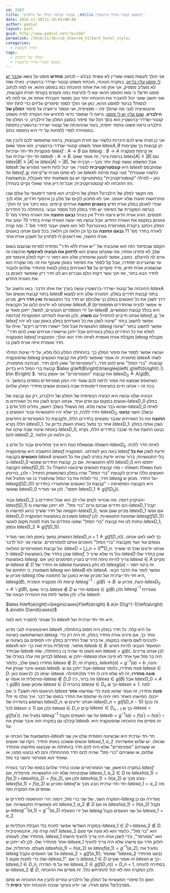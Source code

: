 ```yaml
---
id: 3387
title: 'משפט קנטור-שרדר-ברנשטיין &#8211; ועכשיו בגרסת המלון של הילברט!'
date: 2016-11-30T11:19:03+00:00
author: gadial
layout: post
guid: http://www.gadial.net/?p=3387
permalink: /2016/11/30/csb_theorem_hilbert_hotel_style/
categories:
  - תורת הקבוצות
tags:
  - המלון של הילברט
  - משפט קנטור-שרדר-ברנשטיין
---
```

אני הולך לעשות משהו שעדיין לא עשיתי בבלוג &#8211; לכתוב **מחדש** פוסט על נושא ש[כבר יש לי פוסט עליו בדיוק](http://www.gadial.net/2012/01/21/cantor_schroeder-_bernstein_theorem/); במקרה הנוכחי, הוכחת משפט קנטור-שרדר-ברנשטיין. כאילו שזה לא מעליב מספיק, אני אתן פה את אותה ההוכחה כמו בפוסט ההוא. אז למה לכתוב פוסט חדש? כי מאז הפוסט ההוא יצא לי להרצות כמה פעמים בקורסי תורת הקבוצות, ואני חושב שאני יכול להעביר את ההוכחה יותר טוב מאשר העברתי אותה אז, אז למה לא לנסות? בניגוד לפוסט ההוא, כאן אני הולך לספר סיפורים עליזים כדי לתת יותר אינטואיציה לגבי מה שהולך פה &#8211; ספציפית, אני אספר וריאציה על סיפור **המלון של הילברט**, [שגם עליו יש לי פוסט](http://www.gadial.net/2010/11/08/hilberts_hotel/). נראה לי שמאוד כדאי להדגיש את הנקודה לפיה משפט קנטור-שרדר-ברנשטיין הוא בסך הכל עוד סיפור בסגנון המלון של הילברט, כי המלון של הילברט נראה פשוט ונחמד יחסית, בעוד שההוכחה של קנטור-שרדר-ברנשטיין נתפסת כמפחידה למדי (לפחות על ידי היא נתפסה ככזו).

אני כן מניח שיש לכם היכרות כלשהי עם תורת הקבוצות, ברמה שתאפשר לכם להבין מה אומר משפט קנטור-שרדר-ברנשטיין: הוא אומר שאם $latex A,B$ הן קבוצות כך שקיימות פונקציות חד-חד-ערכיות $latex f:A\to B$ וגם $latex g:B\to A$ אז קיימת פונקציה חד-חד-ערכית ועל $latex h:A\to B$. בניסוח ציורי, זה אומר שאם $latex \left|A\right|\le\left|B\right|$ וגם $latex \left|B\right|\le\left|A\right|$ אז $latex \left|A\right|=\left|B\right|$. אבל המשפט עושה קצת יותר מכך &#8211; הבנייה של $latex h$ היא **קונסטרוקטיבית** לגמרי: אני יכול לתת תיאור מפורש של $latex h$ שמתבסס על $latex f,g$; אני לא סתם מוכיח ש"קיימת $latex h$ כלשהי שעובדת" (אני קצת מרמה כאן &#8211; למילה "קונסטרוקטיבית" במתמטיקה יש גם משמעות יותר מוגבלת, ובמשמעות הזו ההוכחה לא קונסטרוקטיבית; אבל זה דיון אחר שאולי נקיים בעתיד).

מה הקשר למלון של הילברט? המלון של הילברט הוא סיפור דיסטופי על עולם שבו מתרחשות זוועות שלא יאומנו. ואני לא מתכוון לקיום של מלון בן אינסוף חדרים, אלא לכך שכדי לאכסן במלון אורח חדש **בועטים החוצה** אורחים קיימים. בואו ניזכר איך זה הולך: בגרסה המקורית של הסיפור יש חדר במלון לכל מספר טבעי. בהתחלה כל החדרים תפוסים. הגיע אורח חדש ורוצה חדר? אין בעיה! **נבעט החוצה** את האורח מחדר מס' 0 ונאכסן במקומו את האורח החדש. אבל עכשיו מה יעשה האורח שהיה בחדר 0? יעזוב את המלון ויכתוב ביקורת ממורמרת באינטרנט? לא! הוא פשוט יעבור לחדר מס' 1. ומה קורה לאורח בחדר מס' 1? **נבעט החוצה** גם כן! וכן הלאה וכן הלאה; בכל פעם אנחנו בועטים אורח החוצה, ואז דואגים לו לפתרון על חשבון אורח אחר.

הקסם שבסיפור הזה הוא שהבעיה של "יש אורח ללא חדר" נפתרת למרות שבעצם בשום שלב לא פתרנו אותה; מה שאנחנו עושים הוא **לדחוק את הבעיה לאינסוף** ואיכשהו זה גורם לה להיעלם. כמובן, אפשר לטעון שהפתרון שלנו הוא רמאי כי ייקח למלון אינסוף זמן עד שהעניינים יסתדרו, אבל קל לספר את הסיפור באופן שעוקף את זה: מה שקורה הוא שכשמגיע אורח חדש, מייד פוקדים על **כל** האורחים במלון לצאת מהחדר שלהם ולעבור לחדר הבא בתור, ואז תוך עשר דקות כולם עוברים ויש לנו חדר ריק שאפשר לאכסן בו את האורח החדש.

ההוכחה של קנטור-שרדר-ברנשטיין עושה בערך את אותו הדבר. בואו נחשוב על $latex A$ בתור קבוצת אנשים ועל $latex B$ בתור קבוצת חדרים במלון. המטרה שלנו היא למצוא דרך לשכן את כל האנשים במלון כך שלכולם יש חדר בלי התנגשויות **ואין חדר ריק**. מכיוון שאנחנו לא יודעים כלום על הקבוצות $latex A,B$ (אי אפשר להניח שהחדרים ממסופרים על ידי המספרים הטבעיים, למשל; ייתכן מאוד ש-$latex B$ היא בכלל קבוצת הממשיים, וכדומה) אנחנו חייבים להתחיל עם **משהו**, ולכן מגיעות לעזרתנו הפונקציות $latex f,g$. על $latex f$ אפשר לחשוב בתור "שיטה לשכן את כל האורחים במלון באופן שבו לא יהיו התנגשויות אבל אולי יישארו חדרים ריקים" ואילו על $latex g$ אפשר לחשוב בתור "שיטה למלא את כל החדרים במלון באורחים אבל ייתכן שיישארו אורחים שאין להם חדר". הפונקציה $latex f$ מקבלת אורח ואומרת לאיזה חדר הוא הולך; הפונקציה $latex g$ מקבלת חדר ואומרת איזה אורח לשכן בו.

ועכשיו אפשר לספר את סיפור המלון כך: בהתחלה המלון כולו מלא, על ידי שיטת המילוי שהפונקציה $latex g$ מתארת. זה אומר שאפשר לחלק את קבוצת האנשים $latex A$ לשתי קבוצות: "ברי המזל" שיש להם חדר, ו"הממורמרים" שאין להם חדר. מבחינה מתמטית, קבוצת ברי המזל היא בדיוק $latex g\left(B\right)\triangleq\left\{ g\left(b\right)\ |\ b\in B\right\} $. את קבוצת "הממורמרים" אני אסמן בתור $latex D_{0}\triangleq A/g\left(B\right)$, כשהאפס שנמצא פה אמור לרמוז לכם שעוד יהיו המון ממורמרים נוספים בהמשך. כי ככה זה &#8211; אנחנו חיים במציאות דיסטופית שבה בועטים אנשים מחדרי המלון שלהם.

הבעיה שלנו עכשיו היא הבעיה הבסיסית של המלון של הילברט, רק עם קבוצה של אנשים במקום עם אדם אחד. אנחנו רוצים לשכן את כל האורחים מ-$latex D\_{0}$ במלון שהוא כבר עכשיו מלא. מה נעשה? בשלב ראשון, נחליט לכל אדם ב-$latex D\_{0}$ לאיזה חדר ללכת, כך שלא יהיו התנגשויות עבור האנשים ב-$latex D_{0}$; ובשלב השני **נבעט החוצה** את כל האורחים שכבר נמצאים בחדרים הללו, ולקבוצת כל הממורמרים החדשים הללו נקרא $latex D\_{1}$. אחר כך נפעל באותו האופן בדיוק על $latex D\_{1}$: נשכן אותה במלון באותה שיטה שבה שיכנו את $latex D\_{0}$, נבעט החוצה את מי שכבר בחדרים הללו, נקרא להם $latex D\_{2}$, וכן הלאה וכן הלאה.

השאלה שנשאלת כעת היא איך מחליטים עבור כל אדם ב-$latex D_{0}$ לאיזה חדר ללכת. התשובה היא שהפונקציה $latex f$ באה כאן לעזרתנו. הפונקציה $latex f$ יודעת לשכן **את כל האנשים** בקבוצה $latex A$ בלי התנגשויות; ברור שהיא יודעת בפרט לשכן את כל האנשים ב-$latex D\_{0}$ ללא התנגשויות. אם כן, קבוצת החדרים שאנשי $latex D\_{0}$ יתפסו היא הקבוצה $latex f\left(D\_{0}\right)$. כעת נשאלת השאלה &#8211; מהי קבוצת האנשים שייבעטו החוצה? כל האנשים הללו שייכים לקבוצת "ברי המזל" שהיו במלון כשהמשחק התחיל &#8211; ולכן, בהינתן חדר, כדי לגלות את בר המזל שהתגורר בו אני מפעיל את $latex g$ על החדר. מכאן ש-$latex g\left(f\left(D\_{0}\right)\right)$ היא הקבוצה המתאימה &#8211; "קבוצת כל האנשים שהתגוררו בחדרים שאנשי $latex D\_{0}$ תפסו". לכן אני מגדיר $latex D\_{1}\triangleq g\left(f\left(D_{0}\right)\right)$.

עבור $latex D\_{2}$ העיקרון דומה. מה שכדאי לשים אליו לב הוא שכל החדרים ב-$latex f\left(D\_{1}\right)$ הם חדרים שבהם גרים "ברי מזל". לא ייתכן שמישהו מ-$latex D\_{1}$ יקבל הקצאה של חדר ששייך כרגע למישהו מ-$latex D\_{0}$, מכיוון שגם אנשי $latex D\_{1}$ וגם אנשי $latex D\_{0}$ משוכנים באמצעות הפונקציה $latex f$ שמונעת התנגשויות. לכן $latex g\left(f\left(D\_{1}\right)\right)$ נותנת לנו את קבוצת "ברי המזל" שפונו מחדרם על מנת לפנות מקום לאנשי $latex D\_{1}$, ונסמן $latex D\_{2}\triangleq g\left(f\left(D\_{1}\right)\right)$.

המשחק נמשך באופן הזה ואני מגדיר $latex D\_{n+1}\triangleq g\left(f\left(D\_{n}\right)\right)$. כך לאט לאט אנחנו נוגסים עוד ועוד מקבוצת "ברי המזל" והופכים אותם לממורמרים. עכשיו אני יכול לדבר על קבוצת הממורמרים המלאה: $latex D=\bigcup\_{n=0}^{\infty}D\_{n}$. אנחנו יודעים שכל מי ששייך ל-$latex D$ שוכן בחדר שלו באמצעות $latex f$, וכל מי שלא שייך ל-$latex D$ שוכן בחדר שלו באמצעות $latex g$. צריך להיות טיפה זהירים בעניין הסימונים כאן: אם $latex a\in A$ מקיים ש-$latex a\notin D$ אז החדר של $latex a$ לא נתון באמצעות $latex g\left(a\right)$ &#8211; זה ביטוי חסר משמעות, כי התחום של $latex g$ הוא $latex B$ ולא $latex A$. אפשר לומר את הדבר הבא: מכיוון ש-$latex g$ היא חד-חד-ערכית ועל ומכיוון שהיא כמובן על התמונה שלה, $latex g\left(B\right)$, קיימת לה פונקציה הופכית $latex g^{-1}:g\left(B\right)\to B$. כעת, מכיוון ש-$latex D_{0}=A\backslash g\left(B\right)$, ברור שאם $latex a\notin D$ הרי ש-$latex a\in g\left(B\right)$ ולכן $latex g^{-1}$ מוגדרת עליו. לכן אפשר לתת את ההגדרה הבאה של $latex h$:

$latex h\left(a\right)=\begin{cases}f\left(a\right) & a\in D\\g^{-1}\left(a\right) & a\notin D\end{cases}$

כל שנותר להסביר הוא למה $latex h$ היא חד-חד-ערכית ועל.

האינטואיציה לגבי מדוע $latex h$ על היא קלה: כל חדר במלון היה תפוס בהתחלה, כשהשתמשנו בשיטה $latex g$. אחר כך, אם פינינו אורח מחדר במלון, זה היה רק כדי להכניס לשם מישהו במקומו, אז ברור שכל החדרים במלון יהיו תפוסים גם בשיטה ש-$latex h$ מתאר. פורמלית נוכיח זאת כך: יהא $latex b\in B$. המועמד הטבעי להיות האיש שבחדר $latex b$ הוא פשוט מי שהיה בו בהתחלה, שזה $latex a=g\left(b\right)$. לכן אנחנו צריכים לבדוק מה עלה בגורלו של $latex a$. ייתכן ש-$latex a$ היה בר מזל ואף אחד לא פינה אותו מחדרו בשום שלב, כלומר $latex a\notin D$; במקרה זה, $latex h\left(a\right)=g^{-1}\left(a\right)=b$ והנה, מצאנו איבר שנותן את $latex b$. אבל ייתכן גם ש-$latex a$ פונה מחדרו, כלומר $latex a\in D$. שימו לב לניואנס כאן: $latex a$ **פונה מחדרו**; זה לא שלא היה לו חדר מלכתחילה. פורמלית זה אומר ש-$latex a\notin D\_{0}$ (וזה ברור, כי $latex a\in g\left(B\right)$ אבל $latex D\_{0}=A\backslash g\left(B\right)$) ומכאן שאם $latex a\in D$ בהכרח $latex a\in D_{n}$ כך ש-$latex n\ge1$. למה הניואנס הזה חשוב? כי אם $latex a$ **פונה** מחדרו, זה אומר שהוא פונה כדי שמישהו **אחר** ייכנס. המישהו האחר הזה יהיה מי שתופס את החדר בסופו של דבר. איך נגלה מי זה? נשתמש בהגדרה של $latex D\_{n}$: אנחנו יודעים ש-$latex D\_{n}=g\left(f\left(D\_{n-1}\right)\right)$ (זה נכון לכל $latex n\ge1$) ולכן אם $latex a\in D\_{n}$ קיים $latex a^{\prime}\in D_{n-1}$ כך ש-$latex a=g\left(f\left(a^{\prime}\right)\right)$. נפעיל את $latex g^{-1}$ על שני האגפים ונקבל $latex b=g^{-1}\left(a\right)=f\left(a^{\prime}\right)=h\left(a^{\prime}\right)$ &#8211; קיבלנו גם במקרה הזה איבר שנותן את $latex b$. זה מסיים את ההוכחה שהפונקציה היא על.

המשמעות של הוכחה ש-$latex h$ חד-חד-ערכית היא שבשיטה הסופית שלנו אין שני אנשים ששוכנו באותו החדר. ניקח שני אנשים $latex a\_{1},a\_{2}$ שכאלו. יש שלוש אפשרויות: או ששניהם "ממורמרים" שלא היה להם חדר בהתחלה או שנבעטו מתישהו מהחדר שלהם; או ששניהם "ברי מזל" שהיה להם חדר מההתחלה והם לא נבעטו ממנו; או שאחד הוא ממורמר והשני בר מזל.

במקרה הראשון, שני הממורמרים שוכנו בחדר שלהם בסופו של דבר בעזרת $latex f$ שמבטיחה שלא יהיו התנגשויות. פורמלית, אם $latex a\_{1},a\_{2}\in D$ אז $latex h\left(a\_{1}\right)=f\left(a\_{1}\right)$ ו-$latex h\left(a\_{2}\right)=f\left(a\_{2}\right)$, ולכן אם $latex h\left(a\_{1}\right)=h\left(a\_{2}\right)$ נובע מכך ש-$latex f\left(a\_{1}\right)=f\left(a\_{2}\right)$ ומכיוון ש-$latex f$ חד-חד-ערכית נובע מכך ש-$latex a\_{1}=a\_{2}$ מה שמסיים את המקרה הזה.

המקרה השני, של שני ברי מזל, דומה: הרי ההתאמה לחדרים ש-$latex g$ מגדירה גם כן לא מאפשרת התנגשויות. אם $latex a\_{1},a\_{2}\notin D$ אז אם $latex h\left(a\_{1}\right)=h\left(a\_{2}\right)$ נקבל ש-$latex g^{-1}\left(a\_{1}\right)=g^{-1}\left(a\_{2}\right)$ ועל ידי הפעלת $latex g$ על שני האגפים נקבל $latex a\_{1}=a\_{2}$.

במקרה השלישי אפשר להניח בלי הגבלת הכלליות ש-$latex a\_{1}\in D$ ו-$latex a\_{2}\notin D$. מה קורה פה, אינטואיטיבית? $latex a\_{2}$ הוא "בר מזל", כלומר הוא לא פונה אף פעם מהחדר שלו; לעומתו, $latex a\_{1}$ הוא "ממורמר", וכדי לשכן אותו היה צריך להעיף מישהו אחר מהחדר שלו. לכן לא ייתכן ש-$latex a\_{1}$ יחלוק חדר עם מישהו שלא היה צריך להעיף מעולם. פורמלית, אם $latex h\left(a\_{1}\right)=h\left(a\_{2}\right)$ אז $latex f\left(a\_{1}\right)=g^{-1}\left(a\_{2}\right)$; נפעיל את $latex g$ על שני האגפים ונקבל $latex a\_{2}=g\left(f\left(a\_{1}\right)\right)$, שאומר "$latex a\_{2}$ נבעט מהחדר שלו כדי לפנות מקום ל-$latex a\_{1}$". כי אם $latex a\_{1}\in D$ זה אומר שקיים $latex n$ כך ש-$latex a\_{1}\in D\_{n}$, ואז על פי הגדרה $latex a\_{2}\in g\left(f\left(D\_{n}\right)\right)=D\_{n+1}$, בסתירה להנחה ש-$latex a\_{2}\notin D$, ולכן המקרה הזה לא יכול להתרחש כלל. זה מסיים את ההוכחה.

האם כל סיפורי המעשיות על המלון של הילברט עוזרים להבין את ההוכחה או סתם מסרבלים? אתם תגידו. אני יודע בעיקר שככה ההוכחה יותר **כיפית** לי.